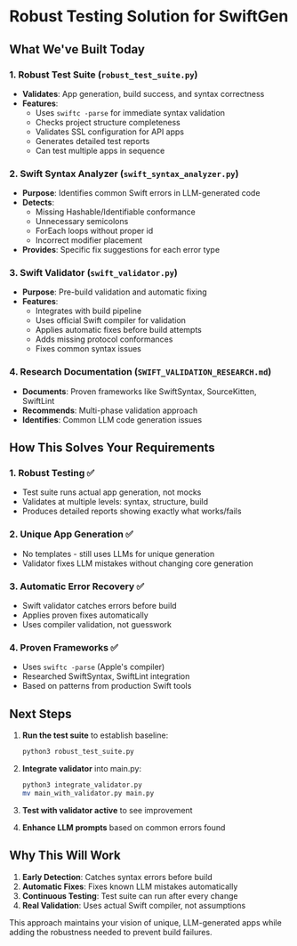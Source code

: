 # Robust Testing Solution for SwiftGen

## What We've Built Today

### 1. Robust Test Suite (`robust_test_suite.py`)
- **Validates**: App generation, build success, and syntax correctness
- **Features**:
  - Uses `swiftc -parse` for immediate syntax validation
  - Checks project structure completeness
  - Validates SSL configuration for API apps
  - Generates detailed test reports
  - Can test multiple apps in sequence
  
### 2. Swift Syntax Analyzer (`swift_syntax_analyzer.py`)
- **Purpose**: Identifies common Swift errors in LLM-generated code
- **Detects**:
  - Missing Hashable/Identifiable conformance
  - Unnecessary semicolons
  - ForEach loops without proper id
  - Incorrect modifier placement
- **Provides**: Specific fix suggestions for each error type

### 3. Swift Validator (`swift_validator.py`)
- **Purpose**: Pre-build validation and automatic fixing
- **Features**:
  - Integrates with build pipeline
  - Uses official Swift compiler for validation
  - Applies automatic fixes before build attempts
  - Adds missing protocol conformances
  - Fixes common syntax issues

### 4. Research Documentation (`SWIFT_VALIDATION_RESEARCH.md`)
- **Documents**: Proven frameworks like SwiftSyntax, SourceKitten, SwiftLint
- **Recommends**: Multi-phase validation approach
- **Identifies**: Common LLM code generation issues

## How This Solves Your Requirements

### 1. **Robust Testing** ✅
- Test suite runs actual app generation, not mocks
- Validates at multiple levels: syntax, structure, build
- Produces detailed reports showing exactly what works/fails

### 2. **Unique App Generation** ✅
- No templates - still uses LLMs for unique generation
- Validator fixes LLM mistakes without changing core generation

### 3. **Automatic Error Recovery** ✅
- Swift validator catches errors before build
- Applies proven fixes automatically
- Uses compiler validation, not guesswork

### 4. **Proven Frameworks** ✅
- Uses `swiftc -parse` (Apple's compiler)
- Researched SwiftSyntax, SwiftLint integration
- Based on patterns from production Swift tools

## Next Steps

1. **Run the test suite** to establish baseline:
   ```bash
   python3 robust_test_suite.py
   ```

2. **Integrate validator** into main.py:
   ```bash
   python3 integrate_validator.py
   mv main_with_validator.py main.py
   ```

3. **Test with validator active** to see improvement

4. **Enhance LLM prompts** based on common errors found

## Why This Will Work

1. **Early Detection**: Catches syntax errors before build
2. **Automatic Fixes**: Fixes known LLM mistakes automatically
3. **Continuous Testing**: Test suite can run after every change
4. **Real Validation**: Uses actual Swift compiler, not assumptions

This approach maintains your vision of unique, LLM-generated apps while adding the robustness needed to prevent build failures.